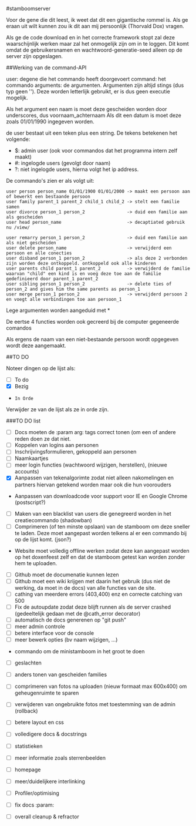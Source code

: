 #stamboomserver

Voor de gene die dit leest, ik weet dat dit een gigantische rommel is.
Als ge eraan uit wilt kunnen zou ik dit aan mij persoonlijk (Thorvald Dox) vragen.

Als ge de code download en in het correcte framework stopt zal deze waarschijnlijk werken maar zal het onmogelijk zijn om in te loggen. Dit komt omdat de gebruikersnamen en wachtwoord-generatie-seed alleen op de server zijn opgeslagen. 

##Werking van de command-API

<user> <command> <arguments>

user: degene die het commando heeft doorgevoert
command: het commando
arguments: de argumenten. Argumenten zijn altijd stings (dus typ geen ''). Deze worden letterlijk gebruikt, er is dus geen executie mogelijk.

Als het argument een naam is moet deze gescheiden worden door underscores, dus voornaam_achternaam
Als dit een datum is moet deze zoals 01/01/1990 ingegeven worden.

de user bestaat uit een teken plus een string. De tekens betekenen het volgende:

* $: admin user (ook voor commandos dat het programma intern zelf maakt)
* \#: ingelogde users (gevolgt door naam)
* ?: niet ingelogde users, hierna volgt het ip address.

De commando's zien er als volgt uit:
```
user person person_name 01/01/1900 01/01/2000 -> maakt een persoon aan of bewerkt een bestaande persoon
user family parent_1 parent_2 child_1 child_2 -> stelt een familie samen
user divorce person_1 person_2                -> duid een familie aan als gescheiden
user head person_name                         -> decaptiated gebruik nu /view/

user remarry person_1 person_2                -> duid een familie aan als niet gescheiden
user delete person_name                       -> verwijderd een persoon en alle conecties
user disband person_1 person_2                -> als deze 2 verbonden zijn worden deze ontkoppeld. ontkoppeld ook alle kinderen
user parents child parent_1 parent_2          -> verwijderd de familie waarvan "child" een kind is en voeg deze toe aan de familie gedefinieerd door parent_1 parent_2
user sibling person_1 person_2                -> delete ties of person_2 and gives him the same parents as person_1
user merge person_1 person_2                  -> verwijderd persoon 2 en voegt alle verbindingen toe aan persoon_1
```
Lege argumenten worden aangeduid met *

De eertse 4 functies worden ook gecreerd bij de computer gegeneerde comandos

Als ergens de naam van een niet-bestaande persoon wordt opgegeven wordt deze aangemaakt.

##TO DO

Noteer dingen op de lijst als:
- [ ] To do
- [x] Bezig
-     In Orde


Verwijder ze van de lijst als ze in orde zijn.

###TO DO list

- [ ] Docs moeten de :param arg: tags correct tonen (om een of andere reden doen ze dat niet.
- [ ] Koppelen van logins aan personen
- [ ] Inschrijvingsformulieren, gekoppeld aan personen
- [ ] Naamkaartjes
- [ ] meer login functies (wachtwoord wijzigen, herstellen), (nieuwe accounts)
- [x] Aanpassen van tekenalgorimte zodat niet alleen nakomelingen en partners hiervan getekend worden maar ook die hun voorouders
- Aanpassen van downloadcode voor support voor IE en Google Chrome (postscript?)
- [ ] Maken van een blacklist van users die genegreerd worden in het creatiecommando (shadowban)
- [ ] Comprimeren (of ten minste opslaan) van de stamboom om deze sneller te laden. Deze moet aangepast worden telkens al er een commando bij op de lijst komt. (json?)
- Website moet volledig offline werken zodat deze kan aangepast worden op het doxenfeest zelf en dat de stamboom getest kan worden zonder hem te uploaden.
- [ ] Github moet de documenatie kunnen lezen
- [ ] Github moet een wiki krijgen met daarin het gebruik (dus niet de werking, da moet in de docs) van alle functies van de site.
- [ ] cathing van meerdere errors (403,400) enz en correcte catching van 500
- [ ] Fix de autoupdate zodat deze blijft runnen als de server crashed (gedeeltelijk gedaan met de @cath_error decorator)
- [ ] automatisch de docs generenen op "git push"
- [ ] meer admin controle
- [ ] betere interface voor de console
- [ ] meer bewerk opties (bv naam wijzigen, ...)
- commando om de ministamboom in het groot te doen
- [ ] geslachten
- [ ] anders tonen van gescheiden families
- [ ] comprimeren van fotos na uploaden (nieuw formaat max 600x400) om geheugenruimte te sparen
- [ ] verwijderen van ongebruikte fotos met toestemming van de admin (rollback)


- [ ] betere layout en css
- [ ] volledigere docs & docstrings
- [ ] statistieken
- [ ] meer informatie zoals sterrenbeelden
- [ ] homepage
- [ ] meer/duidelijkere interlinking
- [ ] Profiler/optimising
- [ ] fix docs :param:
- [ ] overall cleanup & refractor



